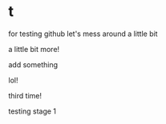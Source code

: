 t
====

for testing github
let's mess around a little bit

a little bit more!

add something

lol!

third time!

testing stage 1


